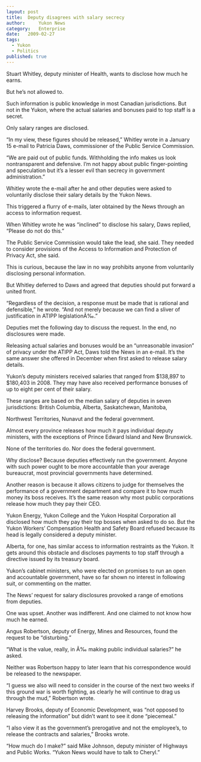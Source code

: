 ```yaml
---
layout:	post
title:	Deputy disagrees with salary secrecy
author:     Yukon News
category:	Enterprise
date:	2009-02-27
tags: 
  - Yukon
  - Politics
published: true
---
```


Stuart Whitley, deputy minister of Health, wants to disclose how much he earns.

But he’s not allowed to.

Such information is public knowledge in most Canadian jurisdictions. But not in the Yukon, where the actual salaries and bonuses paid to top staff is a secret.

Only salary ranges are disclosed.

“In my view, these figures should be released,” Whitley wrote in a January 15 e-mail to Patricia Daws, commissioner of the Public Service Commission.

“We are paid out of public funds. Withholding the info makes us look nontransparent and defensive. I’m not happy about public finger-pointing and speculation but it’s a lesser evil than secrecy in government administration.” <!-- BREAK -->

Whitley wrote the e-mail after he and other deputies were asked to voluntarily disclose their salary details by the Yukon News.

This triggered a flurry of e-mails, later obtained by the News through an access to information request.

When Whitley wrote he was “inclined” to disclose his salary, Daws replied, “Please do not do this.”

The Public Service Commission would take the lead, she said. They needed to consider provisions of the Access to Information and Protection of Privacy Act, she said.

This is curious, because the law in no way prohibits anyone from voluntarily disclosing personal information.

But Whitley deferred to Daws and agreed that deputies should put forward a united front.

“Regardless of the decision, a response must be made that is rational and defensible,” he wrote. “And not merely because we can find a sliver of justification in ATIPP legislationÃ‰.”

Deputies met the following day to discuss the request. In the end, no disclosures were made.

Releasing actual salaries and bonuses would be an “unreasonable invasion” of privacy under the ATIPP Act, Daws told the News in an e-mail. It’s the same answer she offered in December when first asked to release salary details.

Yukon’s deputy ministers received salaries that ranged from $138,897 to $180,403 in 2008. They may have also received performance bonuses of up to eight per cent of their salary.

These ranges are based on the median salary of deputies in seven jurisdictions: British Columbia, Alberta, Saskatchewan, Manitoba,

Northwest Territories, Nunavut and the federal government.

Almost every province releases how much it pays individual deputy ministers, with the exceptions of Prince Edward Island and New Brunswick.

None of the territories do. Nor does the federal government.

Why disclose? Because deputies effectively run the government. Anyone with such power ought to be more accountable than your average bureaucrat, most provincial governments have determined.

Another reason is because it allows citizens to judge for themselves the performance of a government department and compare it to how much money its boss receives. It’s the same reason why most public corporations release how much they pay their CEO.

Yukon Energy, Yukon College and the Yukon Hospital Corporation all disclosed how much they pay their top bosses when asked to do so. But the Yukon Workers’ Compensation Health and Safety Board refused because its head is legally considered a deputy minister.

Alberta, for one, has similar access to information restraints as the Yukon. It gets around this obstacle and discloses payments to top staff through a directive issued by its treasury board.

Yukon’s cabinet ministers, who were elected on promises to run an open and accountable government, have so far shown no interest in following suit, or commenting on the matter.

The News’ request for salary disclosures provoked a range of emotions from deputies.

One was upset. Another was indifferent. And one claimed to not know how much he earned.

Angus Robertson, deputy of Energy, Mines and Resources, found the request to be “disturbing.”

“What is the value, really, in Ã‰ making public individual salaries?” he asked.

Neither was Robertson happy to later learn that his correspondence would be released to the newspaper.

“I guess we also will need to consider in the course of the next two weeks if this ground war is worth fighting, as clearly he will continue to drag us through the mud,” Robertson wrote.

Harvey Brooks, deputy of Economic Development, was “not opposed to releasing the information” but didn’t want to see it done “piecemeal.”

“I also view it as the government’s prerogative and not the employee’s, to release the contracts and salaries,” Brooks wrote.

“How much do I make?” said Mike Johnson, deputy minister of Highways and Public Works. “Yukon News would have to talk to Cheryl.”